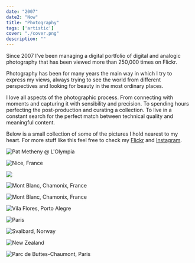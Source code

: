 ```yaml
---
date: "2007"
date2: "Now"
title: "Photography"
tags: ['artistic']
cover: "./cover.png"
description: "" 
--- 
```


Since 2007 I’ve been managing a digital portfolio of digital and analogic photography that has been viewed more than 250,000 times on Flickr.

Photography has been for many years the main way in which I try to express my views, always trying to see the world from different perspectives and looking for beauty in the most ordinary places. 

I love all aspects of the photographic process. From connecting with moments and capturing it with sensibility and precision. To spending hours perfecting the post-production and curating a collection. To live in a constant search for the perfect match between technical quality and meaningful content.

Below is a small collection of some of the pictures I hold nearest to my heart. For more stuff like this feel free to check my [Flickr](https://www.flickr.com/photos/helloninja) and [Instagram](https://instagram.com/cmdalbem).


![](./14236737369_ba3bd38274_k.jpg "Pat Metheny @ L'Olympia")

![](./16069863893_ba74cfbc6a_k.jpg "Nice, France")

![](./16711828077_ab331f2805_k.jpg " ")

![](./10660274955_2ffc502978_k.jpg "Mont Blanc, Chamonix, France")

![](./10191871866_3856828665_k.jpg "Mont Blanc, Chamonix, France")
 
![](./16992274170_5af03de08d_o.jpg "Vila Flores, Porto Alegre")

![](./11125506854_c4e077ef0a_k.jpg "Paris")

![](./15967274601_6fa9ee26c0_k.jpg "Svalbard, Norway")

![](./28709320782_1d6e3f1d24_k.jpg "New Zealand") 

![](./14480849921_2f20bc23a8_k.jpg "Parc de Buttes-Chaumont, Paris")